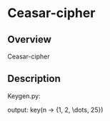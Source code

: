 Ceasar-cipher
====

## Overview
Ceasar-cipher

## Description
Keygen.py:

output: key(n $\rightarrow$ {1, 2, \dots, 25})
